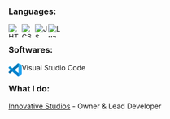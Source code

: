 ### Languages:
<a href="https://www.html.com/" target="_blank"> <img align="left" alt="HTML" width="26px" height="26px" src="https://upload.wikimedia.org/wikipedia/commons/thumb/6/61/HTML5_logo_and_wordmark.svg/120px-HTML5_logo_and_wordmark.svg.png"/> </a>
<a href="https://www.w3.org/Style/CSS/Overview.en.html" target="_blank"> <img align="left" alt="CSS" width="26px" height="26px" src="https://upload.wikimedia.org/wikipedia/commons/thumb/d/d5/CSS3_logo_and_wordmark.svg/120px-CSS3_logo_and_wordmark.svg.png"/> </a>
<a href="https://www.javascript.com/" target="_blank"> <img align="left" alt="JS" width="26px" height="26px" src="https://flyclipart.com/thumb2/javascript-map-javascript-javascript-icon-with-png-892806.png"/> </a>
<a href="https://www.lua.org/" target="_blank"> <img align="left" alt="Lua" width="26px" height="26px" src="https://upload.wikimedia.org/wikipedia/commons/thumb/c/cf/Lua-Logo.svg/1200px-Lua-Logo.svg.png"/> </a>
<br>
### Softwares:
<img align="left" href="https://visualstudio.microsoft.com/" alt="Visual Studio Code" width="26px" src="https://raw.githubusercontent.com/github/explore/80688e429a7d4ef2fca1e82350fe8e3517d3494d/topics/visual-studio-code/visual-studio-code.png">Visual Studio Code</img>
<br>

### What I do:
[Innovative Studios](https://discord.iv-studios.net) - Owner & Lead Developer
